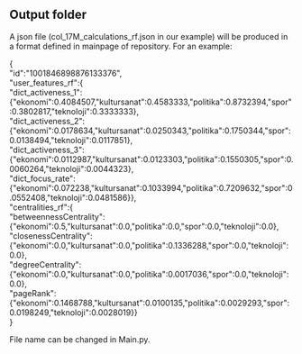 ## Output folder

A json file (col_17M_calculations_rf.json in our example) will be produced in a format defined in mainpage of repository. For an example:

{  
	"id":"1001846898876133376",  
	"user_features_rf":{  
		"dict_activeness_1":{"ekonomi":0.4084507,"kultursanat":0.4583333,"politika":0.8732394,"spor":0.3802817,"teknoloji":0.3333333},  
		"dict_activeness_2":{"ekonomi":0.0178634,"kultursanat":0.0250343,"politika":0.1750344,"spor":0.0138494,"teknoloji":0.0117851},  
		"dict_activeness_3":{"ekonomi":0.0112987,"kultursanat":0.0123303,"politika":0.1550305,"spor":0.0060264,"teknoloji":0.0044323},  
		"dict_focus_rate":{"ekonomi":0.072238,"kultursanat":0.1033994,"politika":0.7209632,"spor":0.0552408,"teknoloji":0.0481586}},  
	"centralities_rf":{  
		"betweennessCentrality":{"ekonomi":0.5,"kultursanat":0.0,"politika":0.0,"spor":0.0,"teknoloji":0.0},  
		"closenessCentrality":{"ekonomi":0.0,"kultursanat":0.0,"politika":0.1336288,"spor":0.0,"teknoloji":0.0},  
		"degreeCentrality":{"ekonomi":0.0,"kultursanat":0.0,"politika":0.0017036,"spor":0.0,"teknoloji":0.0},  
		"pageRank":{"ekonomi":0.1468788,"kultursanat":0.0100135,"politika":0.0029293,"spor":0.0198249,"teknoloji":0.0028019}}  
}

File name can be changed in Main.py.